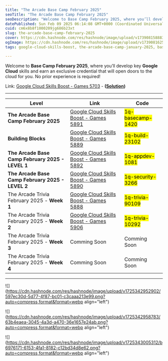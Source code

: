 ```yaml
---
title: "The Arcade Base Camp February 2025"
seoTitle: "The Arcade Base Camp February 2025"
seoDescription: "Welcome to Base Camp February 2025, where you’ll develop key Google Cloud skills and earn an exclusive credential that will open doors to the cloud for you."
datePublished: Sun Feb 09 2025 06:14:08 GMT+0000 (Coordinated Universal Time)
cuid: cm6x8b8f1000209jg686b23xt
slug: the-arcade-base-camp-february-2025
cover: https://cdn.hashnode.com/res/hashnode/image/upload/v1739081588837/4872701d-968a-46c0-9e5c-767bf8b7f953.png
ogImage: https://cdn.hashnode.com/res/hashnode/image/upload/v1739081625118/6a9812b1-cdba-463e-861e-7d96c25fd309.png
tags: google-cloud-skills-boost, the-arcade-base-camp-january-2025, base-camp-february-2025

---
```


Welcome to **Base Camp February 2025**, where you’ll develop key **Google Cloud** skills and earn an exclusive credential that will open doors to the cloud for you. No prior experience is required!

Link: [Google Cloud Skills Boost - Games 5703](https://www.cloudskillsboost.google/games/5703/labs/36448) - **(**[**Solution**](https://eplus.dev/start-here-dont-skip-this-arcade-lab)**)**

---

| **Level** | **Link** | **Code** |
| --- | --- | --- |
| **The Arcade Base Camp February 2025** | [Google Cloud Skills Boost - Games 5891](https://www.cloudskillsboost.google/games/5891) | <mark>1q-basecamp-1420</mark> |
| **Building Blocks** | [Google Cloud Skills Boost - Games 5889](https://www.cloudskillsboost.google/games/5889) | <mark>1q-build-23102</mark> |
| **The Arcade Base Camp February 2025 - LEVEL 1** | [Google Cloud Skills Boost - Games 5892](https://www.cloudskillsboost.google/games/5892) | <mark>1q-appdev-1081</mark> |
| **The Arcade Base Camp February 2025 - LEVEL 2** | [Google Cloud Skills Boost - Games 5890](https://www.cloudskillsboost.google/games/5890) | <mark>1q-security-3266</mark> |
| The Arcade Trivia February 2025 - **Week 1** | [Google Cloud Skills Boost - Games 5888](https://www.cloudskillsboost.google/games/5888) | <mark>1q-trivia-90109</mark> |
| The Arcade Trivia February 2025 - **Week 2** | [Google Cloud Skills Boost - Games 5906](https://www.cloudskillsboost.google/games/5906) | <mark>1q-trivia-10292</mark> |
| The Arcade Trivia February 2025 - **Week 3** | Comming Soon | Comming Soon |
| The Arcade Trivia February 2025 - **Week 4** | Comming Soon | Comming Soon |

---

![](https://cdn.hashnode.com/res/hashnode/image/upload/v1725342952902/597ec30d-5d77-4f87-bc01-c3caaa213e99.png?auto=compress,format&format=webp align="left")

![](https://cdn.hashnode.com/res/hashnode/image/upload/v1725342958783/63b4eaea-3045-4a3d-a470-36e1657e24ab.png?auto=compress,format&format=webp align="left")

![](https://cdn.hashnode.com/res/hashnode/image/upload/v1725343005312/b6976171-6153-4fa1-8182-c12bd34d8e62.png?auto=compress,format&format=webp align="left")